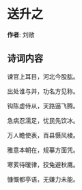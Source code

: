 # 送升之

**作者**: 刘敞

## 诗词内容

谏官上耳目，河北今股肱。

出处谁与并，功名方见称。

钩陈虚侍从，天路逼飞腾。

急病忍濡足，忧民先饮冰。

万人瞻使表，百县慑风棱。

雅意本朝在，规摹方面凭。

寒荄待暖律，狡兔避秋鹰。

慷慨都亭语，无嫌力未能。


